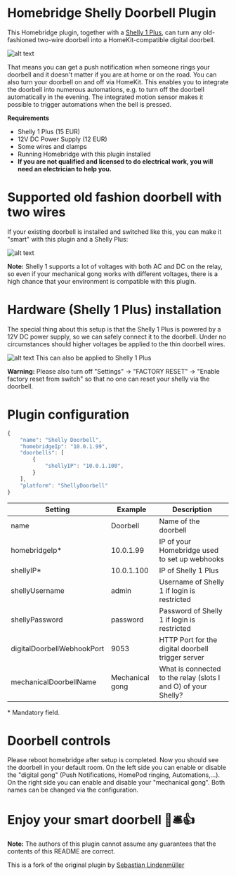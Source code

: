 # Homebridge Shelly Doorbell Plugin

This Homebridge plugin, together with a [Shelly 1 Plus](https://www.shelly.cloud/en/products/shop/shelly-plus-1), can turn any old-fashioned two-wire doorbell into a HomeKit-compatible digital doorbell.

![alt text](img/push.png "HomeKit doorbell Push Notification example")

That means you can get a push notification when someone rings your doorbell and it doesn't matter if you are at home or on the road. You can also turn your doorbell on and off via HomeKit. This enables you to integrate the doorbell into numerous automations, e.g. to turn off the doorbell automatically in the evening. The integrated motion sensor makes it possible to trigger automations when the bell is pressed.

**Requirements**

* Shelly 1 Plus (15 EUR)
* 12V DC Power Supply (12 EUR)
* Some wires and clamps
* Running Homebridge with this plugin installed
* **If you are not qualified and licensed to do electrical work, you will need an electrician to help you.**

# Supported old fashion doorbell with two wires

If your existing doorbell is installed and switched like this, you can make it "smart" with this plugin and a Shelly  Plus:

![alt text](img/wiring-before.png "Wiring Before")

**Note:** Shelly 1 supports a lot of voltages with both AC and DC on the relay, so even if your mechanical gong works with different voltages, there is a high chance that your environment is compatible with this plugin.

# Hardware (Shelly 1 Plus) installation

The special thing about this setup is that the Shelly 1 Plus is powered by a 12V DC power supply, so we can safely connect it to the doorbell. Under no circumstances should higher voltages be applied to the thin doorbell wires.

![alt text](img/wiring-after-with-shelly.png "Shelly 1 Installation")
This can also be applied to Shelly 1 Plus


**Warning:** Please also turn off "Settings" -> "FACTORY RESET" -> "Enable factory reset from switch" so that no one can reset your shelly via the doorbell.

# Plugin configuration

```javascript
{
    "name": "Shelly Doorbell",
    "homebridgeIp": "10.0.1.99",
    "doorbells": [
        {
            "shellyIP": "10.0.1.100",
        }
    ],
    "platform": "ShellyDoorbell"
}
```


| Setting | Example | Description |
| --- | --- | --- |
| name | Doorbell | Name of the doorbell |
| homebridgeIp* | 10.0.1.99 | IP of your Homebridge used to set up webhooks |
| shellyIP*  | 10.0.1.100 | IP of Shelly 1 Plus |
| shellyUsername  | admin | Username of Shelly 1 if login is restricted |
| shellyPassword  | password | Password of Shelly 1 if login is restricted |
| digitalDoorbellWebhookPort  | 9053 | HTTP Port for the digital doorbell trigger server |
| mechanicalDoorbellName  | Mechanical gong | What is connected to the relay (slots I and O) of your Shelly? |


\* Mandatory field.

# Doorbell controls

Please reboot homebridge after setup is completed. Now you should see the doorbell in your default room. On the left side you can enable or disable the "digital gong" (Push Notifications, HomePod ringing, Automations,...).
On the right side you can enable and disable your "mechanical gong". Both names can be changed via the configuration.

# Enjoy your smart doorbell 🚪🛎👍

**Note:** The authors of this plugin cannot assume any guarantees that the contents of this README are correct.

This is a fork of the original plugin by [Sebastian Lindenmüller](https://gitlab.com/ca-iot/homebridge-shelly-doorbell#readme)
